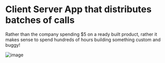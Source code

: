 # Client Server App that distributes batches of calls

Rather than the company spending $5 on a ready built product, rather it makes sense to spend hundreds of hours building something custom and buggy!


![image](https://github.com/user-attachments/assets/3fe8d6b5-4553-416d-baea-c75af67fa62b)

